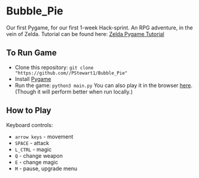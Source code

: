 # Bubble_Pie
Our first Pygame, for our first 1-week Hack-sprint.
An RPG adventure, in the vein of Zelda.
Tutorial can be found here: [Zelda Pygame Tutorial](https://youtu.be/QU1pPzEGrqw)

## To Run Game
* Clone this repository: `git clone "https://github.com//PStewart1/Bubble_Pie"`
* Install [Pygame](https://www.pygame.org/wiki/GettingStarted)
* Run the game: `python3 main.py`
  You can also play it in the browser [here](http://paul-stewart.tech/). 
  (Though it will perform better when run locally.)

## How to Play
Keyboard controls:
* `arrow keys` - movement
* `SPACE` - attack
* `L_CTRL` - magic
* `Q` - change weapon
* `E` - change magic
* `M` - pause, upgrade menu
